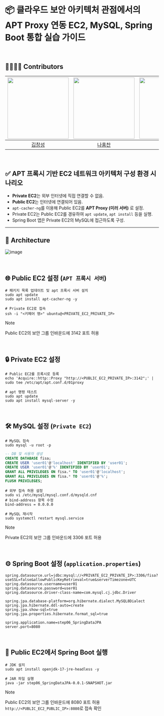 # 📦 클라우드 보안 아키텍처 관점에서의 APT Proxy 연동 EC2, MySQL, Spring Boot 통합 실습 가이드

<br>

## 👨‍👩‍👧‍👦 Contributors

| <img src="https://github.com/kcs19.png" width="200px"> | <img src="https://github.com/HongChan1412.png" width="200px"> | <img src="https://github.com/letmeloveyou82.png" width="200px"> | <img src="https://github.com/nanahj.png" width="200px"> |
| :---: | :---: | :---: | :---: |
| [김창성](https://github.com/kcs19) | [나홍찬](https://github.com/HongChan1412) | [최윤정](https://github.com/letmeloveyou82) | [이현정](https://github.com/nanahj) |

<br>

## ✅ APT 프록시 기반 EC2 네트워크 아키텍처 구성 환경 시나리오

- **Private EC2**는 외부 인터넷에 직접 연결할 수 없음.
- **Public EC2**는 인터넷에 연결되어 있음.
- `apt-cacher-ng`를 이용해 Public EC2를 **APT Proxy (미러 서버)** 로 설정.
- Private EC2는 Public EC2를 경유하여 `apt update`, `apt install` 등을 실행.
- Spring Boot 앱은 Private EC2의 MySQL에 접근하도록 구성.

---

## 📍 Architecture
![image](https://github.com/user-attachments/assets/e7966ec8-04a7-4330-b01d-8b25d7c6f0ca)


<br>

## 🌐 Public EC2 설정 (`APT 프록시 서버`)
```shell
# 패키지 목록 업데이트 및 apt 프록시 서버 설치
sudo apt update
sudo apt install apt-cacher-ng -y

# Private EC2로 접속
ssh -i "<키페어 명>" ubuntu@<PRIVATE_EC2_PRIVATE_IP>
```
> [!NOTE]  
> Public EC2의 보안 그룹 인바운드에 3142 포트 허용

<br>

## 🔒 Private EC2 설정
```shell
# Public EC2를 프록시로 등록
echo 'Acquire::http::Proxy "http://<PUBLIC_EC2_PRIVATE_IP>:3142";' | sudo tee /etc/apt/apt.conf.d/01proxy

# apt 명령 테스트
sudo apt update
sudo apt install mysql-server -y
```

<br>

## 🛠️ MySQL 설정 (`Private EC2`)
```shell
# MySQL 접속
sudo mysql -u root -p
```
```sql
-- DB 및 사용자 생성
CREATE DATABASE fisa;
CREATE USER 'user01'@'localhost' IDENTIFIED BY 'user01';
CREATE USER 'user01'@'%' IDENTIFIED BY 'user01';
GRANT ALL PRIVILEGES ON fisa.* TO 'user01'@'localhost';
GRANT ALL PRIVILEGES ON fisa.* TO 'user01'@'%';
FLUSH PRIVILEGES;
```
```shell
# 외부 접속 허용 설정
sudo vi /etc/mysql/mysql.conf.d/mysqld.cnf
# bind-address 항목 수정
bind-address = 0.0.0.0

# MySQL 재시작
sudo systemctl restart mysql.service
```

> [!NOTE]  
> Private EC2의 보안 그룹 인바운드에 3306 포트 허용

<br>

## ⚙️ Spring Boot 설정 (`application.properties`)
```properties
spring.datasource.url=jdbc:mysql://<PRIVATE_EC2_PRIVATE_IP>:3306/fisa?useSSL=false&allowPublicKeyRetrieval=true&serverTimezone=UTC
spring.datasource.username=user01
spring.datasource.password=user01
spring.datasource.driver-class-name=com.mysql.cj.jdbc.Driver

spring.jpa.database-platform=org.hibernate.dialect.MySQL8Dialect
spring.jpa.hibernate.ddl-auto=create 
spring.jpa.show-sql=true
spring.jpa.properties.hibernate.format_sql=true

spring.application.name=step06_SpringDataJPA
server.port=8080
```

<br>

## 🚀 Public EC2에서 Spring Boot 실행
```shell
# JDK 설치
sudo apt install openjdk-17-jre-headless -y

# JAR 파일 실행
java -jar step06_SpringDataJPA-0.0.1-SNAPSHOT.jar
```

> [!NOTE]  
> Public EC2의 보안 그룹 인바운드에 8080 포트 허용 <br>
> `http://<PUBLIC_EC2_PUBLIC_IP>:8080`로 접속 확인
